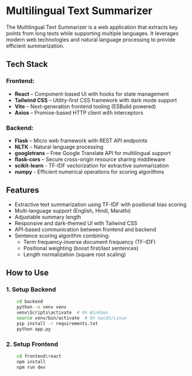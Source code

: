 # **Multilingual Text Summarizer**

The Multilingual Text Summarizer is a web application that extracts key points from long texts while supporting multiple languages. It leverages modern web technologies and natural language processing to provide efficient summarization.


##  **Tech Stack**

### **Frontend:**
- **React** – Component-based UI with hooks for state management
- **Tailwind CSS** – Utility-first CSS framework with dark mode support
- **Vite** – Next-generation frontend tooling (ESBuild powered)
- **Axios** – Promise-based HTTP client with interceptors

### **Backend:**
- **Flask** – Micro web framework with REST API endpoints
- **NLTK** – Natural language processing
- **googletrans** – Free Google Translate API for multilingual support
- **flask-cors** – Secure cross-origin resource sharing middleware
- **scikit-learn** - TF-IDF vectorization for extractive summarization
- **numpy** - Efficient numerical operations for scoring algorithms


## **Features**
- Extractive text summarization using TF-IDF with positional bias scoring
- Multi-language support (English, Hindi, Marathi)
- Adjustable summary length
- Responsive and dark-themed UI with Tailwind CSS
- API-based communication between frontend and backend
- Sentence scoring algorithm combining:
    - Term frequency-inverse document frequency (TF-IDF)
    - Positional weighting (boost first/last sentences)
    - Length normalization (square root scaling)



## **How to Use**
### **1. Setup Backend**
```bash
    cd backend
    python -m venv venv
    venv\Scripts\activate  # On Windows
    source venv/bin/activate  # On macOS/Linux
    pip install -r requirements.txt
    python app.py
```
### **2. Setup Frontend**
```bash
    cd frontend\react
    npm install
    npm run dev
```

